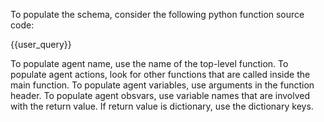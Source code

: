 To populate the schema, consider the following python function source code:

{{user_query}}

To populate agent name, use the name of the top-level function.
To populate agent actions, look for other functions that are called inside the main function.
To populate agent variables, use arguments in the function header.
To populate agent obsvars, use variable names that are involved with the return value.  If return value is dictionary, use the dictionary keys.